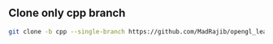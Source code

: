 ## Clone only cpp branch
```bash
git clone -b cpp --single-branch https://github.com/MadRajib/opengl_learnopengl.git
```